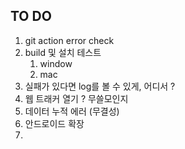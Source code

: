 ## TO DO

1. git action error check
2. build 및 설치 테스트
   1. window
   2. mac
3. 실패가 있다면 log를 볼 수 있게, 어디서 ?
4. 웹 트래커 열기 ? 무쓸모인지
5. 데이터 누적 에러 (무결성)
6. 안드로이드 확장
7.
